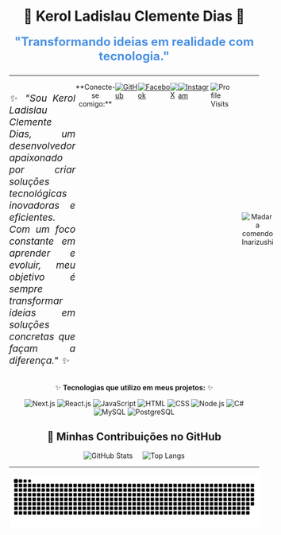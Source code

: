 <div align="center">

# 🌟 **Kerol Ladislau Clemente Dias** 🌟  
 <p class="animated-text" style="font-weight: bold; font-size: 1.5rem; color: #4A90E2; margin-top: 20px;">
      "Transformando ideias em realidade com tecnologia."
    </p>

---
<div style="display: grid; grid-template-columns: 1fr 1fr; align-items: center; gap: 20px;">
  <!-- Descrição justificada à esquerda -->
  <div style="text-align: justify; display: flex; justify-content: center;">
    <p style="font-style: italic; font-size: 1.2rem; max-width: 600px;">
      ✨ "Sou Kerol Ladislau Clemente Dias, um desenvolvedor apaixonado por criar soluções tecnológicas inovadoras e eficientes. Com um foco constante em aprender e evoluir, meu objetivo é sempre transformar ideias em soluções concretas que façam a diferença." ✨
    </p>
 <div align="center">
**Conecte-se comigo:**
    </div>
  <a href="https://github.com/keroldias123" target="_blank">
    <img src="https://img.shields.io/badge/GitHub-181717?style=for-the-badge&logo=github&logoColor=white" alt="GitHub"/>
  </a>
  <a href="https://www.facebook.com/seuusuario" target="_blank">
    <img src="https://img.shields.io/badge/Facebook-1877F2?style=for-the-badge&logo=facebook&logoColor=white" alt="Facebook"/>
  </a>
  <a href="https://twitter.com/seuusuario" target="_blank">
    <img src="https://img.shields.io/badge/X-1DA1F2?style=for-the-badge&logo=twitter&logoColor=white" alt="X"/>
  </a>
  <a href="https://www.instagram.com/seuusuario" target="_blank">
    <img src="https://img.shields.io/badge/Instagram-E4405F?style=for-the-badge&logo=instagram&logoColor=white" alt="Instagram"/>
  </a>
   <img src="https://komarev.com/ghpvc/?username=keroldias123" alt="Profile Visits" />
  </div>

  <!-- GIF à direita, centralizado -->
  <div style="text-align: center;">
    <img src="https://github.com/user-attachments/assets/9e521344-3029-4554-8356-21ec4b4bafa3" alt="Madara comendo Inarizushi" width="200" height="200" />
  </div>
</div>



<div align="center">
  
✨ **Tecnologias que utilizo em meus projetos:** ✨
 <div>
        <img src="https://img.shields.io/badge/Next.js-000000?style=for-the-badge&logo=nextdotjs&logoColor=white" alt="Next.js" />
        <img src="https://img.shields.io/badge/React-20232A?style=for-the-badge&logo=react&logoColor=61DAFB" alt="React.js" />
        <img src="https://img.shields.io/badge/JavaScript-F7DF1E?style=for-the-badge&logo=javascript&logoColor=black" alt="JavaScript" />
        <img src="https://img.shields.io/badge/HTML-E34F26?style=for-the-badge&logo=html5&logoColor=white" alt="HTML" />
        <img src="https://img.shields.io/badge/CSS-1572B6?style=for-the-badge&logo=css3&logoColor=white" alt="CSS" />
         <img src="https://img.shields.io/badge/Node.js-43853D?style=for-the-badge&logo=node.js&logoColor=white" alt="Node.js" />
        <img src="https://img.shields.io/badge/C%23-239120?style=for-the-badge&logo=c-sharp&logoColor=white" alt="C#" />
          <img src="https://img.shields.io/badge/MySQL-4479A1?style=for-the-badge&logo=mysql&logoColor=white" alt="MySQL" />
       <img src="https://img.shields.io/badge/PostgreSQL-336791?style=for-the-badge&logo=postgresql&logoColor=white" alt="PostgreSQL" />
      </div>
</div>

## <div align="center">🌱 **Minhas Contribuições no GitHub**</div>

<div align="center" style="display: flex; justify-content: center; gap: 20px;">
   <img src="https://github-readme-stats.vercel.app/api?username=keroldias123&show_icons=true&theme=radical" alt="GitHub Stats" />
    <img src="https://github-readme-stats.vercel.app/api/top-langs/?username=keroldias123&layout=compact&theme=radical" alt="Top Langs" />

 

</div>

---



<picture>
  <source
    media="(prefers-color-scheme: dark)"
    srcset="https://github.com/keroldias123/keroldias123/blob/output/docker/github-contribution-grid-snake-dark.svg"
  />
  <source
    media="(prefers-color-scheme: light)"
    srcset="https://github.com/keroldias123/keroldias123/blob/output/docker/github-contribution-grid-snake.gif"
  />
  <img
    alt="github contribution grid snake animation"
    src="https://github.com/keroldias123/keroldias123/blob/output/docker/github-contribution-grid-snake.svg"
  />
</picture>






 
   



